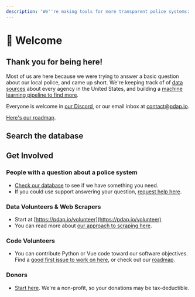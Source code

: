 ```yaml
---
description: 'We''re making tools for more transparent police systems: https://pdap.io'
---
```


# 👋 Welcome

## Thank you for being here!

Most of us are here because we were trying to answer a basic question about our local police, and came up short. We're keeping track of of [data sources](activities/terms-and-definitions/what-is-a-data-source.md) about every agency in the United States, and building a [machine learning pipeline to find more](https://github.com/Police-Data-Accessibility-Project/data-source-identification).

Everyone is welcome in [our Discord](https://discord.gg/wMqex8nKZJ), or our email inbox at [contact@pdap.io](mailto:contact@pdap.io).

[Here's our roadmap](https://github.com/orgs/Police-Data-Accessibility-Project/projects/21/views/2).

## Search the database

## Get Involved

### People with a question about a police system

* [Check our database](https://pdap.io/data) to see if we have something you need.
* If you could use support answering your question, [request help here](broken-reference).

### Data Volunteers & Web Scrapers

* Start at [https://pdap.io/volunteer](https://pdap.io/volunteer)
* You can read more about [our approach to scraping here](activities/contribute/web-scraping/our-approach.md).

### Code Volunteers

* You can contribute Python or Vue code toward our software objectives. Find a [good first issue to work on here](https://github.com/orgs/Police-Data-Accessibility-Project/projects/25/views/1), or check out our [roadmap](https://github.com/orgs/Police-Data-Accessibility-Project/projects/21/views/2).

### Donors

* [Start here](https://pdap.io/contribute.html). We're a non-profit, so your donations may be tax-deductible.
